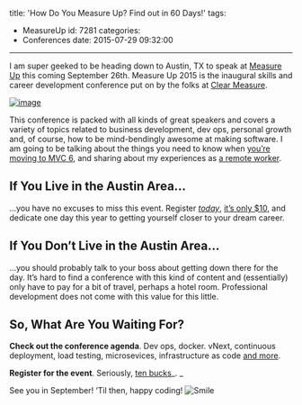 title: 'How Do You Measure Up? Find out in 60 Days!'
tags:
  - MeasureUp
id: 7281
categories:
  - Conferences
date: 2015-07-29 09:32:00
---

I am super geeked to be heading down to Austin, TX to speak at [Measure Up](http://measureup.io/) this coming September 26th. Measure Up 2015 is the inaugural skills and career development conference put on by the folks at [Clear Measure](http://clear-measure.com/).

[![image](http://jameschambers.com/wp-content/uploads/2015/07/image24.png "image")](http://measureup.io/)

This conference is packed with all kinds of great speakers and covers a variety of topics related to business development, dev ops, personal growth and, of course, how to be mind-bendingly awesome at making software. I am going to be talking about the things you need to know when [you’re moving to MVC 6](http://measureup2015.azurewebsites.net/mvc6/), and sharing about my experiences as [a remote worker](http://measureup2015.azurewebsites.net/success-as-a-remote-worker/).

## If You Live in the Austin Area…

…you have no excuses to miss this event. Register _<u>today</u>_, [it’s only $10](https://www.eventbrite.com/e/measureup-2015-tickets-16666653409?ref=ecount), and dedicate one day this year to getting yourself closer to your dream career.

## If You Don’t Live in the Austin Area…

…you should probably talk to your boss about getting down there for the day. It’s hard to find a conference with this kind of content and (essentially) only have to pay for a bit of travel, perhaps a hotel room. Professional development does not come with this value for this little.

## So, What Are You Waiting For?

**Check out the conference agenda**. Dev ops, docker. vNext, continuous deployment, load testing, microsevices, infrastructure as code [and more](http://measureup2015.azurewebsites.net/speakers/). 

**Register for the event**. Seriously, [ten bucks](https://www.eventbrite.com/e/measureup-2015-tickets-16666653409?ref=ecount)_. _

See you in September! ‘Til then, happy coding! ![Smile](http://jameschambers.com/wp-content/uploads/2015/07/wlEmoticon-smile6.png)